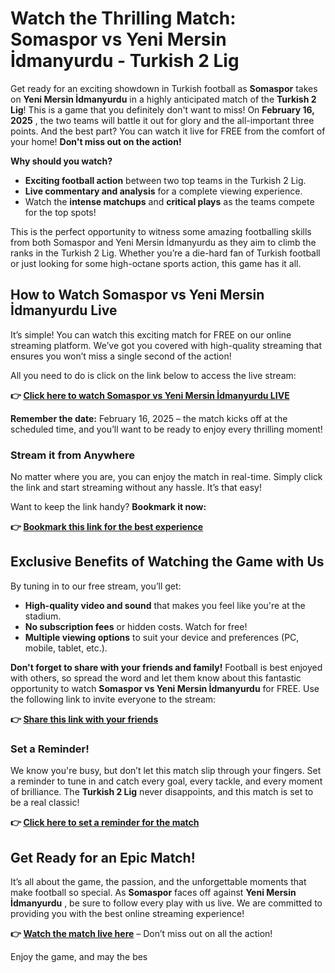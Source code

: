 # Watch the Thrilling Match: Somaspor vs Yeni Mersin İdmanyurdu - Turkish 2 Lig

Get ready for an exciting showdown in Turkish football as **Somaspor** takes on **Yeni Mersin İdmanyurdu** in a highly anticipated match of the **Turkish 2 Lig**! This is a game that you definitely don't want to miss! On **February 16, 2025** , the two teams will battle it out for glory and the all-important three points. And the best part? You can watch it live for FREE from the comfort of your home! **Don't miss out on the action!**

**Why should you watch?**

- **Exciting football action** between two top teams in the Turkish 2 Lig.
- **Live commentary and analysis** for a complete viewing experience.
- Watch the **intense matchups** and **critical plays** as the teams compete for the top spots!

This is the perfect opportunity to witness some amazing footballing skills from both Somaspor and Yeni Mersin İdmanyurdu as they aim to climb the ranks in the Turkish 2 Lig. Whether you’re a die-hard fan of Turkish football or just looking for some high-octane sports action, this game has it all.

## How to Watch Somaspor vs Yeni Mersin İdmanyurdu Live

It’s simple! You can watch this exciting match for FREE on our online streaming platform. We’ve got you covered with high-quality streaming that ensures you won’t miss a single second of the action!

All you need to do is click on the link below to access the live stream:

**👉 [Click here to watch Somaspor vs Yeni Mersin İdmanyurdu LIVE](https://tinyurl.com/livestreamfreeo?st=Somaspor+vs+Yeni+Mersin+%C4%B0dmanyurdu&si=ghc)**

**Remember the date:** February 16, 2025 – the match kicks off at the scheduled time, and you’ll want to be ready to enjoy every thrilling moment!

### Stream it from Anywhere

No matter where you are, you can enjoy the match in real-time. Simply click the link and start streaming without any hassle. It’s that easy!

Want to keep the link handy? **Bookmark it now:**

**👉 [Bookmark this link for the best experience](https://tinyurl.com/livestreamfreeo?st=Somaspor+vs+Yeni+Mersin+%C4%B0dmanyurdu&si=ghc)**

## Exclusive Benefits of Watching the Game with Us

By tuning in to our free stream, you’ll get:

- **High-quality video and sound** that makes you feel like you're at the stadium.
- **No subscription fees** or hidden costs. Watch for free!
- **Multiple viewing options** to suit your device and preferences (PC, mobile, tablet, etc.).

**Don't forget to share with your friends and family!** Football is best enjoyed with others, so spread the word and let them know about this fantastic opportunity to watch **Somaspor vs Yeni Mersin İdmanyurdu** for FREE. Use the following link to invite everyone to the stream:

**👉 [Share this link with your friends](https://tinyurl.com/livestreamfreeo?st=Somaspor+vs+Yeni+Mersin+%C4%B0dmanyurdu&si=ghc)**

### Set a Reminder!

We know you're busy, but don’t let this match slip through your fingers. Set a reminder to tune in and catch every goal, every tackle, and every moment of brilliance. The **Turkish 2 Lig** never disappoints, and this match is set to be a real classic!

**👉 [Click here to set a reminder for the match](https://tinyurl.com/livestreamfreeo?st=Somaspor+vs+Yeni+Mersin+%C4%B0dmanyurdu&si=ghc)**

## Get Ready for an Epic Match!

It’s all about the game, the passion, and the unforgettable moments that make football so special. As **Somaspor** faces off against **Yeni Mersin İdmanyurdu** , be sure to follow every play with us live. We are committed to providing you with the best online streaming experience!

**👉 [Watch the match live here](https://tinyurl.com/livestreamfreeo?st=Somaspor+vs+Yeni+Mersin+%C4%B0dmanyurdu&si=ghc)** – Don’t miss out on all the action!

Enjoy the game, and may the bes
